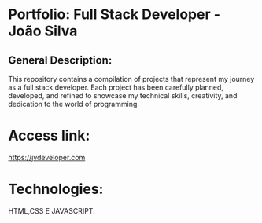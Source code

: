 # Portfolio: Full Stack Developer - João Silva
## General Description:
This repository contains a compilation of projects that represent my journey as a full stack developer. Each project has been carefully planned, developed, and refined to showcase my technical skills, creativity, and dedication to the world of programming.

# Access link:
https://jvdeveloper.com

# Technologies:
HTML,CSS E JAVASCRIPT.
